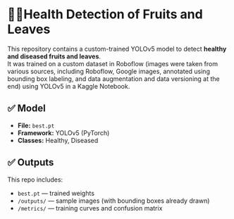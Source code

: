 # 🍎🍃Health Detection of Fruits and Leaves

This repository contains a custom-trained YOLOv5 model to detect **healthy and diseased fruits and leaves**.  
It was trained on a custom dataset in Roboflow (images were taken from various sources, including Roboflow, Google images, annotated using bounding box labeling, and data augmentation and data versioning at the end) using YOLOv5 in a Kaggle Notebook.


## ✅ **Model**

- **File:** `best.pt`
- **Framework:** YOLOv5 (PyTorch)
- **Classes:** Healthy, Diseased


## ✅ **Outputs**

This repo includes:
- `best.pt` — trained weights
- `/outputs/` — sample images (with bounding boxes already drawn)
- `/metrics/` — training curves and confusion matrix
